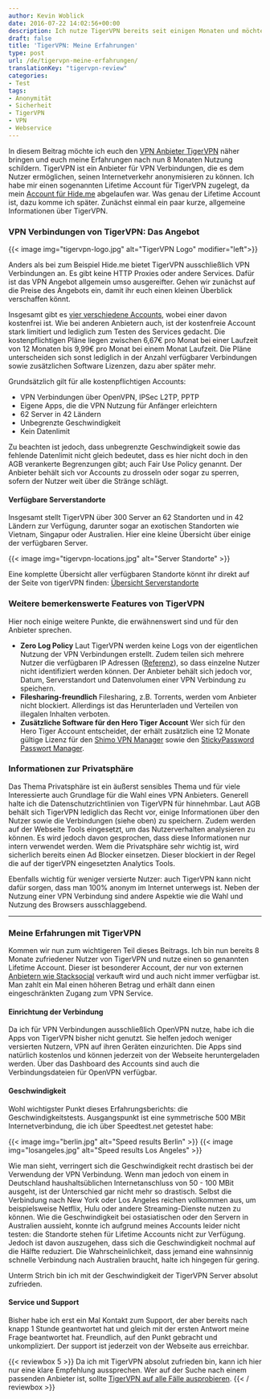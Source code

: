 ```yaml
---
author: Kevin Woblick
date: 2016-07-22 14:02:56+00:00
description: Ich nutze TigerVPN bereits seit einigen Monaten und möchte nun meine Erfahrungen mit dem Anbieter schildern. Ich habe das Angebot und den Service genau unter die Lupe genommen und einige Geschwindigkeitstests durchgeführt.
draft: false
title: 'TigerVPN: Meine Erfahrungen'
type: post
url: /de/tigervpn-meine-erfahrungen/
translationKey: "tigervpn-review"
categories:
- Test
tags:
- Anonymität
- Sicherheit
- TigerVPN
- VPN
- Webservice
---
```


In diesem Beitrag möchte ich euch den [VPN Anbieter TigerVPN](http://www.tigervpn.com#tap_a=3440-1c72b2&tap_s=47496-8474a5) näher bringen und euch meine Erfahrungen nach nun 8 Monaten Nutzung schildern.
TigerVPN ist ein Anbieter für VPN Verbindungen, die es dem Nutzer ermöglichen, seinen Internetverkehr anonymisieren zu können. Ich habe mir einen sogenannten Lifetime Account für TigerVPN zugelegt, da mein [Account für Hide.me](/de/1-jahr-hide-me-vpn-meine-erfahrungen/) abgelaufen war. Was genau der Lifetime Account ist, dazu komme ich später. Zunächst einmal ein paar kurze, allgemeine Informationen über TigerVPN.

### VPN Verbindungen von TigerVPN: Das Angebot

{{< image img="tigervpn-logo.jpg" alt="TigerVPN Logo" modifier="left">}}

Anders als bei zum Beispiel Hide.me bietet TigerVPN ausschließlich VPN Verbindungen an. Es gibt keine HTTP Proxies oder andere Services. Dafür ist das VPN Angebot allgemein umso ausgereifter. Gehen wir zunächst auf die Preise des Angebots ein, damit ihr euch einen kleinen Überblick verschaffen könnt.

Insgesamt gibt es [vier verschiedene Accounts](https://www.tigervpn.com/?scrollTo=plans), wobei einer davon kostenfrei ist. Wie bei anderen Anbietern auch, ist der kostenfreie Account stark limitiert und lediglich zum Testen des Services gedacht. Die kostenpflichtigen Pläne liegen zwischen 6,67€ pro Monat bei einer Laufzeit von 12 Monaten bis 9,99€ pro Monat bei einem Monat Laufzeit. Die Pläne unterscheiden sich sonst lediglich in der Anzahl verfügbarer Verbindungen sowie zusätzlichen Software Lizenzen, dazu aber später mehr.

Grundsätzlich gilt für alle kostenpflichtigen Accounts:

* VPN Verbindungen über OpenVPN, IPSec L2TP, PPTP
* Eigene Apps, die die VPN Nutzung für Anfänger erleichtern
* 62 Server in 42 Ländern
* Unbegrenzte Geschwindigkeit
* Kein Datenlimit

Zu beachten ist jedoch, dass unbegrenzte Geschwindigkeit sowie das fehlende Datenlimit nicht gleich bedeutet, dass es hier nicht doch in den AGB verankerte Begrenzungen gibt; auch Fair Use Policy genannt. Der Anbieter behält sich vor Accounts zu drosseln oder sogar zu sperren, sofern der Nutzer weit über die Stränge schlägt.


#### Verfügbare Serverstandorte

Insgesamt stellt TigerVPN über 300 Server an 62 Standorten und in 42 Ländern zur Verfügung, darunter sogar an exotischen Standorten wie Vietnam, Singapur oder Australien. Hier eine kleine Übersicht über einige der verfügbaren Server.

{{< image img="tigervpn-locations.jpg" alt="Server Standorte" >}}

Eine komplette Übersicht aller verfügbaren Standorte könnt ihr direkt auf der Seite von tigerVPN finden: [Übersicht Serverstandorte](https://www.tigervpn.com/server-locations)


### Weitere bemerkenswerte Features von TigerVPN

Hier noch einige weitere Punkte, die erwähnenswert sind und für den Anbieter sprechen.

* **Zero Log Policy**
Laut TigerVPN werden keine Logs von der eigentlichen Nutzung der VPN Verbindungen erstellt. Zudem teilen sich mehrere Nutzer die verfügbaren IP Adressen ([Referenz](https://help.tigervpn.com/support/solutions/articles/1000125417-torrents-filesharing)), so dass einzelne Nutzer nicht identifiziert werden können. Der Anbieter behält sich jedoch vor, Datum, Serverstandort und Datenvolumen einer VPN Verbindung zu speichern.
* **Filesharing-freundlich**
    Filesharing, z.B. Torrents, werden vom Anbieter nicht blockiert. Allerdings ist das Herunterladen und Verteilen von illegalen Inhalten verboten.
* **Zusätzliche Software für den Hero Tiger Account**
    Wer sich für den Hero Tiger Account entscheidet, der erhält zusätzlich eine 12 Monate gültige Lizenz für den [Shimo VPN Manager](https://www.feingeist.io/shimo/) sowie den [StickyPassword Passwort Manager](https://www.stickypassword.com/).


### Informationen zur Privatsphäre

Das Thema Privatsphäre ist ein äußerst sensibles Thema und für viele Interessierte auch Grundlage für die Wahl eines VPN Anbieters. Generell halte ich die Datenschutzrichtlinien von TigerVPN für hinnehmbar. Laut AGB behält sich TigerVPN lediglich das Recht vor, einige Informationen über den Nutzer sowie die Verbindungen (siehe oben) zu speichern. Zudem werden auf der Webseite Tools eingesetzt, um das Nutzerverhalten analysieren zu können. Es wird jedoch davon gesprochen, dass diese Informationen nur intern verwendet werden. Wem die Privatsphäre sehr wichtig ist, wird sicherlich bereits einen Ad Blocker einsetzen. Dieser blockiert in der Regel die auf der tigerVPN eingesetzten Analytics Tools.

Ebenfalls wichtig für weniger versierte Nutzer: auch TigerVPN kann nicht dafür sorgen, dass man 100% anonym im Internet unterwegs ist. Neben der Nutzung einer VPN Verbindung sind andere Aspektie wie die Wahl und Nutzung des Browsers ausschlaggebend.

---

### Meine Erfahrungen mit TigerVPN

Kommen wir nun zum wichtigeren Teil dieses Beitrags. Ich bin nun bereits 8 Monate zufriedener Nutzer von TigerVPN und nutze einen so genannten Lifetime Account. Dieser ist besonderer Account, der nur von externen [Anbietern wie Stacksocial](https://stacksocial.com/sales/tigervpn-full-lifetime-subscription?rid=271158) verkauft wird und auch nicht immer verfügbar ist. Man zahlt ein Mal einen höheren Betrag und erhält dann einen eingeschränkten Zugang zum VPN Service.


#### Einrichtung der Verbindung

Da ich für VPN Verbindungen ausschließlich OpenVPN nutze, habe ich die Apps von TigerVPN bisher nicht genutzt. Sie helfen jedoch weniger versierten Nutzern, VPN auf ihren Geräten einzurichten. Die Apps sind natürlich kostenlos und können jederzeit von der Webseite heruntergeladen werden. Über das Dashboard des Accounts sind auch die Verbindungsdateien für OpenVPN verfügbar.


#### Geschwindigkeit

Wohl wichtigster Punkt dieses Erfahrungsberichts: die Geschwindigkeitstests. Ausgangspunkt ist eine symmetrische 500 MBit Internetverbindung, die ich über Speedtest.net getestet habe:

{{< image img="berlin.jpg" alt="Speed results Berlin" >}}
{{< image img="losangeles.jpg" alt="Speed results Los Angeles" >}}

Wie man sieht, verringert sich die Geschwindigkeit recht drastisch bei der Verwendung der VPN Verbindung. Wenn man jedoch von einem in Deutschland haushaltsüblichen Internetanschluss von 50 - 100 MBit ausgeht, ist der Unterschied gar nicht mehr so drastisch. Selbst die Verbindung nach New York oder Los Angeles reichen vollkommen aus, um beispielsweise Netflix, Hulu oder andere Streaming-Dienste nutzen zu können.
Wie die Geschwindigkeit bei ostasiatischen oder den Servern in Australien aussieht, konnte ich aufgrund meines Accounts leider nicht testen: die Standorte stehen für Lifetime Accounts nicht zur Verfügung. Jedoch ist davon auszugehen, dass sich die Geschwindigkeit nochmal auf die Hälfte reduziert. Die Wahrscheinlichkeit, dass jemand eine wahnsinnig schnelle Verbindung nach Australien braucht, halte ich hingegen für gering.

Unterm Strich bin ich mit der Geschwindigkeit der TigerVPN Server absolut zufrieden.


#### Service und Support

Bisher habe ich erst ein Mal Kontakt zum Support, der aber bereits nach knapp 1 Stunde geantwortet hat und gleich mit der ersten Antwort meine Frage beantwortet hat. Freundlich, auf den Punkt gebracht und unkompliziert. Der support ist jederzeit von der Webseite aus erreichbar.

{{< reviewbox 5 >}}
Da ich mit TigerVPN absolut zufrieden bin, kann ich hier nur eine klare Empfehlung aussprechen. Wer auf der Suche nach einem passenden Anbieter ist, sollte [TigerVPN auf alle Fälle ausprobieren](http://www.tigervpn.com#tap_a=3440-1c72b2&tap_s=47496-8474a5).
{{< / reviewbox >}}

